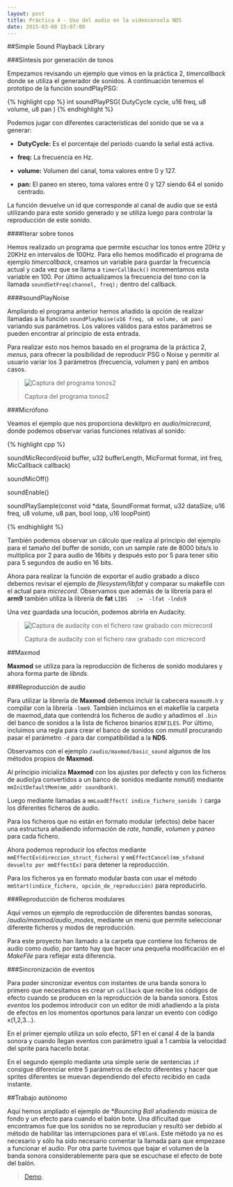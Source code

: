 ```yaml
---
layout: post
title: Práctica 4 - Uso del audio en la videoconsola NDS
date: 2015-03-08 15:07:00
---
```


##Simple Sound Playback Library

###Síntesis por generación de tonos

Empezamos revisando un ejemplo que vimos en la práctica 2, *timercallback* donde se utiliza el generador de sonidos. A continuación tenemos el prototipo de la función soundPlayPSG:

{% highlight cpp %}
int soundPlayPSG( DutyCycle cycle, u16 freq, u8 volume, u8 pan )
{% endhighlight %}

Podemos jugar con diferentes características del sonido que se va a generar:

* **DutyCycle:** Es el porcentaje del periodo cuando la señal está activa.

* **freq:** La frecuencia en Hz.

* **volume:** Volumen del canal, toma valores entre 0 y 127. 

* **pan:** El paneo en stereo, toma valores entre 0 y 127 siendo 64 el sonido centrado.

La función devuelve un id que corresponde al canal de audio que se está utilizando para este sonido generado y se utiliza luego para controlar la reproducción de este sonido.

####Iterar sobre tonos

Hemos realizado un programa que permite escuchar los tonos entre 20Hz y 20KHz en intervalos de 100Hz. Para ello hemos modificado el programa de ejemplo *timercallback*, creamos un variable para guardar la frecuencia actual y cada vez que se llama a `timerCallBack()` incrementamos esta variable en 100. Por último actualizamos la frecuencia del tono con la llamada `soundSetFreq(channel, freq);` dentro del callback.

####soundPlayNoise

Ampliando el programa anterior hemos añadido la opción de realizar llamadas a la función `soundPlayNoise(u16 freq, u8 volume, u8 pan)` variando sus parámetros. Los valores válidos para estos parámetros se pueden encontrar al principio de esta entrada.

Para realizar esto nos hemos basado en el programa de la práctica 2, *menus*, para ofrecer la posibilidad de reproducir PSG o Noise y permitir al usuario variar los 3 parámetros (frecuencia, volumen y pan) en ambos casos.

> ![Captura del programa tonos2](../../../../p4Media/tonos2.png)
>
> Captura del programa tonos2

###Micrófono

Veamos el ejemplo que nos proporciona devkitpro en *audio/micrecord*, donde podemos observar varias funciones relativas al sonido:

{% highlight cpp %}

soundMicRecord(void buffer, u32 bufferLength, MicFormat format, int freq, MicCallback callback)

soundMicOff()

soundEnable()

soundPlaySample(const void *data, SoundFormat format, u32 dataSize, u16 freq, u8 volume, u8 pan, bool loop, u16 loopPoint)

{% endhighlight %}

También podemos observar un cálculo que realiza al principio del ejemplo para el tamaño del buffer de sonido, con un sample rate de 8000 bits/s lo multiplica por 2 para audio de 16bits y después esto por 5 para tener sitio para 5 segundos de audio en 16 bits.

Ahora para realizar la función de exportar el audio grabado a disco debemos revisar el ejemplo de *filesystem/libfat* y comparar su makefile con el actual para *micrecord*. Observamos que además de la librería para el **arm9** también utiliza la librería de **fat**
`LIBS	:= 	-lfat -lnds9`

Una vez guardada una locución, podemos abrirla en Audacity.

> ![Captura de audacity con el fichero raw grabado con micrecord](../../../../p4Media/micrecord.png)
>
> Captura de audacity con el fichero raw grabado con micrecord

##Maxmod

**Maxmod** se utiliza para la reproducción de ficheros de sonido modulares y ahora forma parte de *libnds*.

###Reproducción de audio

Para utilizar la librería de **Maxmod** debemos incluir la cabecera `maxmod9.h` y compilar con la librería `-lmm9`. También incluimos en el makefile la carpeta de maxmod_data que contendrá los ficheros de audio y añadimos el `.bin` del banco de sonidos a la lista de ficheros binarios `BINFILES`. Por último, incluimos una regla para crear el banco de sonidos con *mmutil* procurando pasar el parámetro `-d` para dar compatibilidad a la **NDS**.

Observamos con el ejemplo `/audio/maxmod/basic_sound` algunos de los métodos propios de **Maxmod**.

Al principio inicializa **Maxmod** con los ajustes por defecto y con los ficheros de audio(ya convertidos a un banco de sonidos mediante *mmutil*) mediante `mmInitDefaultMem(mm_addr soundbank)`.

Luego mediante llamadas a `mmLoadEffect( indice_fichero_sonido )` carga los diferentes ficheros de audio.

Para los ficheros que no están en formato modular (efectos) debe hacer una estructura añadiendo información de *rate*, *handle*, *volumen* y *paneo* para cada fichero.

Ahora podemos reproducir los efectos mediante `mmEffectEx(direccion_struct_fichero)` y `mmEffectCancel(mm_sfxhand devuelto por mmEffectEx)` para detener la reproducción.

Para los ficheros ya en formato modular basta con usar el método `mmStart(indice_fichero, opción_de_reproducción)` para reproducirlo.


###Reproducción de ficheros modulares

Aquí vemos un ejemplo de reproducción de diferentes bandas sonoras, */audio/maxmod/audio_modes*, mediante un menú que permite seleccionar diferente ficheros y modos de reproducción.

Para este proyecto han llamado a la carpeta que contiene los ficheros de audio como *audio*, por tanto hay que hacer una pequeña modificación en el *MakeFile* para reflejar esta diferencia.

###Sincronización de eventos

Para poder sincronizar eventos con instantes de una banda sonora lo primero que necesitamos es crear un `callback` que recibe los códigos de efecto cuando se producen en la reproducción de la banda sonora. Estos *eventos* los podemos introducir con un editor de midi añadiendo a la pista de efectos en los momentos oportunos para lanzar un evento con código x(1,2,3...).

En el primer ejemplo utiliza un solo efecto, SF1 en el canal 4 de la banda sonora y cuando llegan eventos con parámetro igual a 1 cambia la velocidad del sprite para hacerlo botar.

En el segundo ejemplo mediante una simple serie de sentencias `if` consigue diferenciar entre 5 parámetros de efecto diferentes y hacer que sprites diferentes se muevan dependiendo del efecto recibido en cada instante.

##Trabajo autónomo

Aquí hemos ampliado el ejemplo de **Bouncing Ball* añadiendo música de fondo y un efecto para cuando el balón bote. Una dificultad que encontramos fue que los sonidos no se reproducían y resultó ser debido al método de habilitar las interrupciones para el `VBlank`. Este método ya no es necesario y sólo ha sido necesario comentar la llamada para que empezase a funcionar el audio. Por otra parte tuvimos que bajar el volumen de la banda sonora considerablemente para que se escuchase el efecto de bote del balón.

> [Demo](https://www.youtube.com/watch?v=9JY2NaQNHFY).



